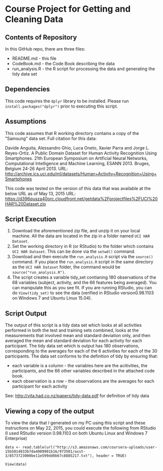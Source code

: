 # Course Project for Getting and Cleaning Data

## Contents of Repository
In this GitHub repo, there are three files:
* README.md - this file
* CodeBook.md - the Code Book describing the data
* run_analysis.R - the R script for processing the data and generating the tidy data set

## Dependencies
This code requires the `dplyr` library to be installed.  Please run `install.packages("dplyr")` prior to executing this script.

## Assumptions
This code assumes that R working directory contains a copy of the "Samsung" data set.  Full citation for this data:

Davide Anguita, Alessandro Ghio, Luca Oneto, Xavier Parra and Jorge L. Reyes-Ortiz. A Public Domain Dataset for Human Activity Recognition Using Smartphones. 21th European Symposium on Artificial Neural Networks, Computational Intelligence and Machine Learning, ESANN 2013. Bruges, Belgium 24-26 April 2013.
URL: http://archive.ics.uci.edu/ml/datasets/Human+Activity+Recognition+Using+Smartphones

This code was tested on the version of this data that was available at the below URL as of May 13, 2015
URL: https://d396qusza40orc.cloudfront.net/getdata%2Fprojectfiles%2FUCI%20HAR%20Dataset.zip 

## Script Execution

1. Download the aforementioned zip file, and unzip it on your local machine.  All the data are located in the zip in a folder named `UCI HAR Dataset`.
2. Set the working directory in R (or RStudio) to the folder which contains `UCI HAR Dataset`.  This can be done via the `setwd()` command.
3. Download and then execute the `run_analysis.R` script via the `source()` command.  If you place the `run_analysis.R` script in the same directory as the `UCI HAR Dataset` folder, the command would be `source("run_analysis.R")`.
4. The script creates a variable tidy_set contianing 180 observations of the 68 variables (subject, activity, and the 66 features being averaged).  You can manipulate this as you see fit.  If you are running RStudio, you can do `View(tidy_set)` to see the data (verified in RStudio version0.98.1103 on Windows 7 and Ubuntu Linux 15.04).
 
## Script Output

The output of this script is a tidy data set which looks at all activities performed in both the test and training sets combined, looks at the measurements that involved mean and standard deviation only, and then averaged the mean and standard deviation for each activity for each participant.  The tidy data set which is output has 180 observations, corresponding to the averages for each of the 6 activities for each of the 30 participants.  The data set conforms to the definition of tidy by ensuring that:
* each variable is a column - the variables here are the acitivities, the participants, and the 66 other variables described in the attached code book.
* each observation is a row - the observations are the averages for each participant for each activity

See: http://vita.had.co.nz/papers/tidy-data.pdf for definition of tidy data

## Viewing a copy of the output 

To view the data that I generated on my PC using this script and these instructions on May 22, 2015, you could execute the following from RStudio (I used RStudio version 0.98.1103 on both Ubuntu Linux and Windows 7 Enterprise)

`data <- read.table(url("http://s3.amazonaws.com/coursera-uploads/user-15b5014833b7da4089901b16/973501/asst-3/8573723000be11e599dd0b67c8885217.txt"), header = TRUE)`

`View(data)`




